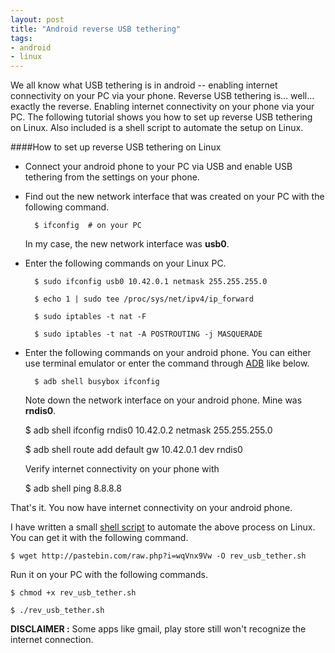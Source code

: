 ```yaml
---
layout: post
title: "Android reverse USB tethering"
tags:
- android
- linux
---
```


We all know what USB tethering is in android -- enabling internet connectivity on your PC via your phone. Reverse USB tethering is... well... exactly the reverse. Enabling internet connectivity on your phone via your PC. The following tutorial shows you how to set up reverse USB tethering on Linux. Also included is a shell script to automate the setup on Linux.

####How to set up reverse USB tethering on Linux

* Connect your android phone to your PC via USB and enable USB tethering from the settings on your phone.
* Find out the new network interface that was created on your PC with the following command.

        $ ifconfig  # on your PC

  In my case, the new network interface was __usb0__.

* Enter the following commands on your Linux PC.

        $ sudo ifconfig usb0 10.42.0.1 netmask 255.255.255.0

        $ echo 1 | sudo tee /proc/sys/net/ipv4/ip_forward

        $ sudo iptables -t nat -F

        $ sudo iptables -t nat -A POSTROUTING -j MASQUERADE

* Enter the following commands on your android phone. You can either use terminal emulator or enter the command through [ADB](http://localhost:4000/2012/06/18/adb/) like below.

        $ adb shell busybox ifconfig

  Note down the network interface on your android phone. Mine was __rndis0__.

    $ adb shell ifconfig rndis0 10.42.0.2 netmask 255.255.255.0

    $ adb shell route add default gw 10.42.0.1 dev rndis0

  Verify internet connectivity on your phone with

    $ adb shell ping 8.8.8.8


That's it. You now have internet connectivity on your android phone.

I have written a small [shell script](http://pastebin.com/raw.php?i=wqVnx9Vw) to automate the above process on Linux. You can get it with the following command.

    $ wget http://pastebin.com/raw.php?i=wqVnx9Vw -O rev_usb_tether.sh

Run it on your PC with the following commands.

    $ chmod +x rev_usb_tether.sh

    $ ./rev_usb_tether.sh


__DISCLAIMER :__ Some apps like gmail, play store still won't recognize the internet connection.
